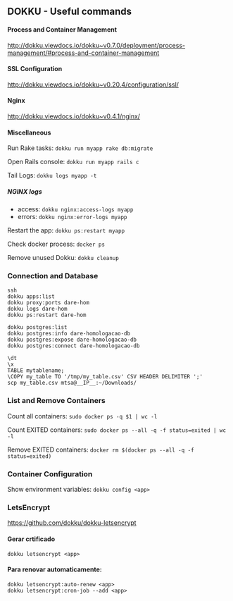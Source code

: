 ## DOKKU - Useful commands ##

#### Process and Container Management ####
http://dokku.viewdocs.io/dokku~v0.7.0/deployment/process-management/#process-and-container-management

#### SSL Configuration ####
http://dokku.viewdocs.io/dokku~v0.20.4/configuration/ssl/

#### Nginx ####
http://dokku.viewdocs.io/dokku~v0.4.1/nginx/

#### Miscellaneous ####
Run Rake tasks: ```dokku run myapp rake db:migrate```

Open Rails console: ```dokku run myapp rails c```

Tail Logs: ```dokku logs myapp -t```

##### NGINX logs #####
- access: ```dokku nginx:access-logs myapp```
- errors: ```dokku nginx:error-logs myapp```


Restart the app: ```dokku ps:restart myapp```

Check docker process: ```docker ps```

Remove unused Dokku: ```dokku cleanup```


### Connection and Database ###
```
ssh 
dokku apps:list
dokku proxy:ports dare-hom
dokku logs dare-hom
dokku ps:restart dare-hom

dokku postgres:list
dokku postgres:info dare-homologacao-db
dokku postgres:expose dare-homologacao-db
dokku postgres:connect dare-homologacao-db

\dt 
\x
TABLE mytablename;
\COPY my_table TO '/tmp/my_table.csv' CSV HEADER DELIMITER ';'
scp my_table.csv mtsa@__IP__:~/Downloads/
```

### List and Remove Containers ###
Count all containers: ```sudo docker ps -q $1 | wc -l```

Count EXITED containers: ```sudo docker ps --all -q -f status=exited | wc -l```

Remove EXITED containers: ```docker rm $(docker ps --all -q -f status=exited)```


### Container Configuration ###
Show environment variables: ```dokku config <app>```

### LetsEncrypt ###
https://github.com/dokku/dokku-letsencrypt

#### Gerar crtificado ####
```
dokku letsencrypt <app>
```

#### Para renovar automaticamente: ####
```
dokku letsencrypt:auto-renew <app>
dokku letsencrypt:cron-job --add <app>
```
